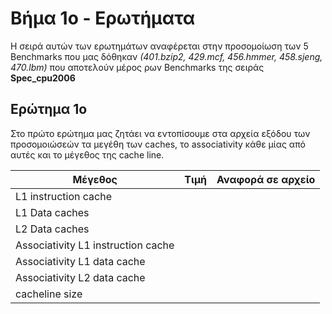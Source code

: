 # Βήμα 1ο - Ερωτήματα

Η σειρά αυτών των ερωτημάτων αναφέρεται στην προσομοίωση των 5 Benchmarks που μας δόθηκαν
_(401.bzip2, 429.mcf, 456.hmmer, 458.sjeng, 470.lbm)_ που αποτελούν μέρος ρων Benchmarks της σειράς **Spec_cpu2006**

## Ερώτημα 1ο

Στο πρώτο ερώτημα μας ζητάει να εντοπίσουμε στα αρχεία εξόδου των προσομοιώσεών τα μεγέθη των caches, το associativity κάθε μίας από αυτές και το μέγεθος της cache line.

Μέγεθος | Τιμή | Αναφορά σε αρχείο
----------------- | ----- | ------------------
L1 instruction cache | |
L1 Data caches  | |
L2 Data caches  | |
Associativity L1 instruction cache  | |
Associativity L1 data cache | |
Associativity L2 data cache | |
cacheline size  | |
